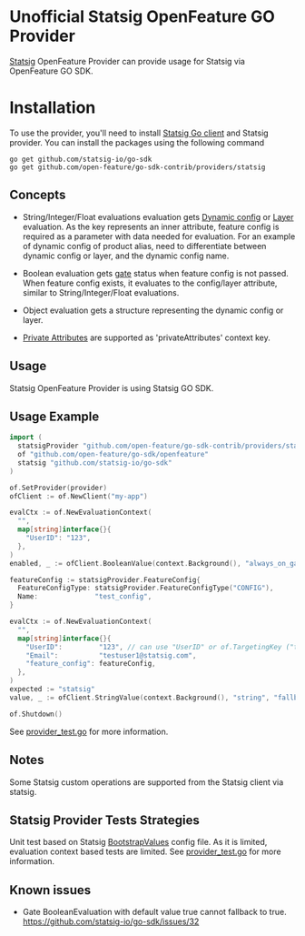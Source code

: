 # Unofficial Statsig OpenFeature GO Provider

[Statsig](https://statsig.com/) OpenFeature Provider can provide usage for Statsig via OpenFeature GO SDK.

# Installation

To use the provider, you'll need to install [Statsig Go client](https://github.com/statsig-io/go-sdk) and Statsig provider. You can install the packages using the following command

```shell
go get github.com/statsig-io/go-sdk
go get github.com/open-feature/go-sdk-contrib/providers/statsig
```

## Concepts
* String/Integer/Float evaluations evaluation gets [Dynamic config](https://docs.statsig.com/server/golangSDK#reading-a-dynamic-config) or [Layer](https://docs.statsig.com/server/golangSDK#getting-an-layerexperiment) evaluation.
  As the key represents an inner attribute, feature config is required as a parameter with data needed for evaluation.
  For an example of dynamic config of product alias, need to differentiate between dynamic config or layer, and the dynamic config name.
* Boolean evaluation gets [gate](https://docs.statsig.com/server/golangSDK#checking-a-gate) status when feature config is not passed.
  When feature config exists, it evaluates to the config/layer attribute, similar to String/Integer/Float evaluations.

* Object evaluation gets a structure representing the dynamic config or layer.
* [Private Attributes](https://docs.statsig.com/server/golangSDK#private-attributes) are supported as 'privateAttributes' context key.


## Usage
Statsig OpenFeature Provider is using Statsig GO SDK.

## Usage Example

```go
import (
  statsigProvider "github.com/open-feature/go-sdk-contrib/providers/statsig/pkg"
  of "github.com/open-feature/go-sdk/openfeature"
  statsig "github.com/statsig-io/go-sdk"
)

of.SetProvider(provider)
ofClient := of.NewClient("my-app")

evalCtx := of.NewEvaluationContext(
  "",
  map[string]interface{}{
    "UserID": "123",
  },
)
enabled, _ := ofClient.BooleanValue(context.Background(), "always_on_gate", false, evalCtx)

featureConfig := statsigProvider.FeatureConfig{
  FeatureConfigType: statsigProvider.FeatureConfigType("CONFIG"),
  Name:              "test_config",
}

evalCtx := of.NewEvaluationContext(
  "",
  map[string]interface{}{
    "UserID":         "123", // can use "UserID" or of.TargetingKey ("targetingKey") 
    "Email":          "testuser1@statsig.com",
    "feature_config": featureConfig,
  },
)
expected := "statsig"
value, _ := ofClient.StringValue(context.Background(), "string", "fallback", evalCtx)

of.Shutdown()

```
See [provider_test.go](./pkg/provider_test.go) for more information.


## Notes
Some Statsig custom operations are supported from the Statsig client via statsig.

## Statsig Provider Tests Strategies

Unit test based on Statsig [BootstrapValues](https://docs.statsig.com/server/golangSDK#statsig-options) config file. 
As it is limited, evaluation context based tests are limited.
See [provider_test.go](./pkg/provider_test.go) for more information.

## Known issues
- Gate BooleanEvaluation with default value true cannot fallback to true.
  https://github.com/statsig-io/go-sdk/issues/32
